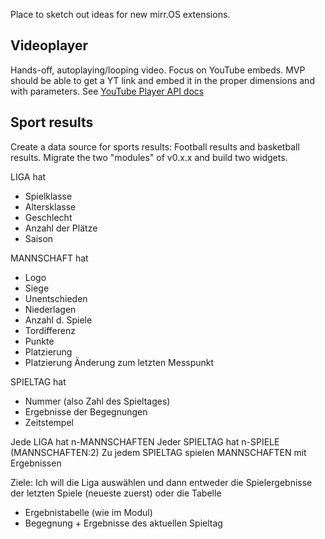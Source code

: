 Place to sketch out ideas for new mirr.OS extensions.


## Videoplayer
Hands-off, autoplaying/looping video. Focus on YouTube embeds. MVP should be able to get a YT link and embed it in the proper dimensions and with parameters. See [YouTube Player API docs](https://developers.google.com/youtube/player_parameters?hl=en)

## Sport results
Create a data source for sports results: Football results and basketball results. Migrate the two "modules" of v0.x.x and build two widgets.

LIGA hat
- Spielklasse
- Altersklasse
- Geschlecht
- Anzahl der Plätze
- Saison

MANNSCHAFT hat
- Logo
- Siege
- Unentschieden
- Niederlagen
- Anzahl d. Spiele
- Tordifferenz
- Punkte
- Platzierung
- Platzierung Änderung zum letzten Messpunkt

SPIELTAG hat
- Nummer (also Zahl des Spieltages)
- Ergebnisse der Begegnungen
- Zeitstempel

Jede LIGA hat n-MANNSCHAFTEN
Jeder SPIELTAG hat n-SPIELE (MANNSCHAFTEN:2)
Zu jedem SPIELTAG spielen MANNSCHAFTEN mit Ergebnissen

Ziele:
Ich will die Liga auswählen und dann entweder die Spielergebnisse der letzten Spiele (neueste zuerst) oder die Tabelle
- Ergebnistabelle (wie im Modul)
- Begegnung + Ergebnisse des aktuellen Spieltag